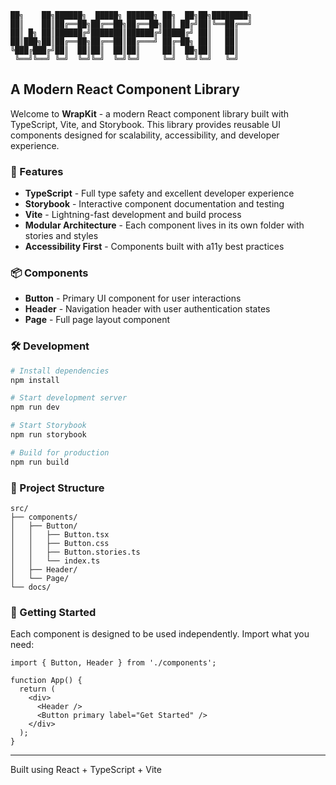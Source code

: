 ```
██╗    ██╗██████╗  █████╗ ██████╗ ██╗  ██╗██╗████████╗
██║    ██║██╔══██╗██╔══██╗██╔══██╗██║ ██╔╝██║╚══██╔══╝
██║ █╗ ██║██████╔╝███████║██████╔╝█████╔╝ ██║   ██║   
██║███╗██║██╔══██╗██╔══██║██╔═══╝ ██╔═██╗ ██║   ██║   
╚███╔███╔╝██║  ██║██║  ██║██║     ██║  ██╗██║   ██║   
 ╚══╝╚══╝ ╚═╝  ╚═╝╚═╝  ╚═╝╚═╝     ╚═╝  ╚═╝╚═╝   ╚═╝   
```

## A Modern React Component Library

Welcome to **WrapKit** - a modern React component library built with TypeScript, Vite, and Storybook. This library provides reusable UI components designed for scalability, accessibility, and developer experience.

### 🚀 Features

- **TypeScript** - Full type safety and excellent developer experience
- **Storybook** - Interactive component documentation and testing
- **Vite** - Lightning-fast development and build process
- **Modular Architecture** - Each component lives in its own folder with stories and styles
- **Accessibility First** - Components built with a11y best practices

### 📦 Components

- **Button** - Primary UI component for user interactions
- **Header** - Navigation header with user authentication states
- **Page** - Full page layout component

### 🛠️ Development

```bash
# Install dependencies
npm install

# Start development server
npm run dev

# Start Storybook
npm run storybook

# Build for production
npm run build
```

### 📁 Project Structure

```
src/
├── components/
│   ├── Button/
│   │   ├── Button.tsx
│   │   ├── Button.css
│   │   ├── Button.stories.ts
│   │   └── index.ts
│   ├── Header/
│   └── Page/
└── docs/
```

### 🎯 Getting Started

Each component is designed to be used independently. Import what you need:

```tsx
import { Button, Header } from './components';

function App() {
  return (
    <div>
      <Header />
      <Button primary label="Get Started" />
    </div>
  );
}
```

---

Built using React + TypeScript + Vite
